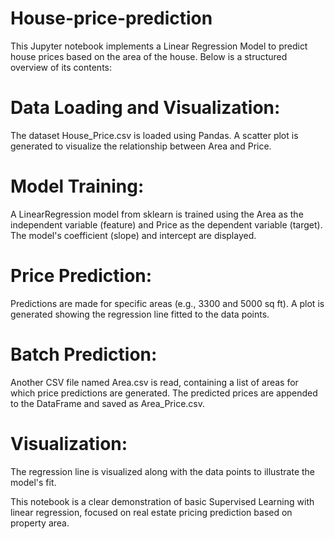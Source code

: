 # House-price-prediction
This Jupyter notebook implements a Linear Regression Model to predict house prices based on the area of the house. Below is a structured overview of its contents:

# Data Loading and Visualization:
The dataset House_Price.csv is loaded using Pandas.
A scatter plot is generated to visualize the relationship between Area and Price.

# Model Training:
A LinearRegression model from sklearn is trained using the Area as the independent variable (feature) and Price as the dependent variable (target).
The model's coefficient (slope) and intercept are displayed.

# Price Prediction:
Predictions are made for specific areas (e.g., 3300 and 5000 sq ft).
A plot is generated showing the regression line fitted to the data points.

# Batch Prediction:
Another CSV file named Area.csv is read, containing a list of areas for which price predictions are generated.
The predicted prices are appended to the DataFrame and saved as Area_Price.csv.

# Visualization:
The regression line is visualized along with the data points to illustrate the model's fit.

This notebook is a clear demonstration of basic Supervised Learning with linear regression, focused on real estate pricing prediction based on property area.
